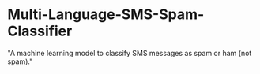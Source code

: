 # Multi-Language-SMS-Spam-Classifier
"A machine learning model to classify SMS messages as spam or ham (not spam)."
